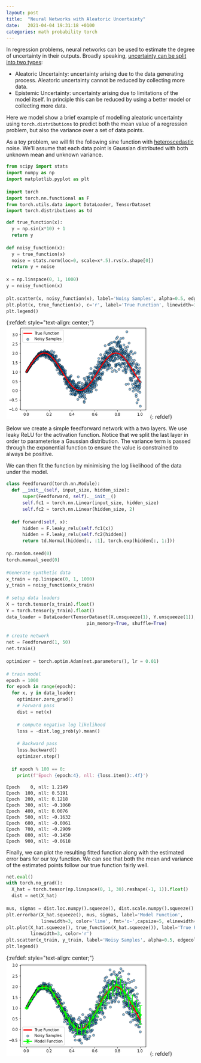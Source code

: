 ```yaml
---
layout: post
title:  "Neural Networks with Aleatoric Uncertainty"
date:   2021-04-04 19:31:18 +0100
categories: math probability torch
---
```


In regression problems, neural networks can be used to estimate the degree of uncertainty in their outputs. Broadly speaking, [uncertainty can be split into two types](https://arxiv.org/pdf/1910.09457.pdf):

 - Aleatoric Uncertainty: uncertainty arising due to the data generating process. Aleatoric uncertainty cannot be reduced by collecting more data.
 - Epistemic Uncertainty: uncertainty arising due to limitations of the model itself. In principle this can be reduced by using a better model or collecting more data. 

Here we model show a brief example of modelling aleatoric uncertainty using `torch.distributions` to predict both the mean value of a regression problem, but also the variance over a set of data points. 

As a toy problem, we will fit the following sine function with [heteroscedastic](https://en.wikipedia.org/wiki/Heteroscedasticity) noise. We'll assume that each data point is Gaussian distributed with both unknown mean and unknown variance.

```python
from scipy import stats
import numpy as np
import matplotlib.pyplot as plt 

import torch
import torch.nn.functional as F
from torch.utils.data import DataLoader, TensorDataset
import torch.distributions as td
```

```python
def true_function(x):
  y = np.sin(x*10) + 1
  return y

def noisy_function(x):
  y = true_function(x)
  noise = stats.norm(loc=0, scale=x*.5).rvs(x.shape[0])
  return y + noise

x = np.linspace(0, 1, 1000)
y = noisy_function(x)

plt.scatter(x, noisy_function(x), label='Noisy Samples', alpha=0.5, edgecolors='black')
plt.plot(x, true_function(x), c='r', label='True Function', linewidth=3)
plt.legend()
```
    
{:refdef: style="text-align: center;"}
![png](/assets/media/nn_with_uncertainty_files/nn_with_uncertainty_2_1.png)
{: refdef}


Below we create a simple feedforward network with a two layers. We use leaky ReLU for the activation function. Notice that we split the last layer in order to parameterise a Gaussian distribution. The variance term is passed through the exponential function to ensure the value is constrained to always be positive.

We can then fit the function by minimising the log likelihood of the data under the model.


```python
class Feedforward(torch.nn.Module):
  def __init__(self, input_size, hidden_size):
      super(Feedforward, self).__init__()
      self.fc1 = torch.nn.Linear(input_size, hidden_size)
      self.fc2 = torch.nn.Linear(hidden_size, 2)

  def forward(self, x):
      hidden = F.leaky_relu(self.fc1(x))
      hidden = F.leaky_relu(self.fc2(hidden))
      return td.Normal(hidden[:, :1], torch.exp(hidden[:, 1:]))

np.random.seed(0)
torch.manual_seed(0)

#Generate synthetic data
x_train = np.linspace(0, 1, 1000)
y_train = noisy_function(x_train)

# setup data loaders
X = torch.tensor(x_train).float()
Y = torch.tensor(y_train).float()
data_loader = DataLoader(TensorDataset(X.unsqueeze(1), Y.unsqueeze(1)), batch_size=100,
                              pin_memory=True, shuffle=True)

# create network
net = Feedforward(1, 50)
net.train()

optimizer = torch.optim.Adam(net.parameters(), lr = 0.01)

# train model
epoch = 1000
for epoch in range(epoch):
  for x, y in data_loader: 
    optimizer.zero_grad()
    # Forward pass
    dist = net(x)

    # compute negative log likelihood
    loss = -dist.log_prob(y).mean()
   
    # Backward pass
    loss.backward()
    optimizer.step()
  
  if epoch % 100 == 0:
    print(f'Epoch {epoch:4}, nll: {loss.item():.4f}')
```

    Epoch    0, nll: 1.2149
    Epoch  100, nll: 0.5191
    Epoch  200, nll: 0.1218
    Epoch  300, nll: -0.1060
    Epoch  400, nll: 0.0076
    Epoch  500, nll: -0.1632
    Epoch  600, nll: -0.0061
    Epoch  700, nll: -0.2909
    Epoch  800, nll: -0.1450
    Epoch  900, nll: -0.0618


Finally, we can plot the resulting fitted function along with the estimated error bars for our toy function. We can see that both the mean and variance of the estimated points follow our true function fairly well.  


```python
net.eval()
with torch.no_grad():
  X_hat = torch.tensor(np.linspace(0, 1, 30).reshape(-1, 1)).float()
  dist = net(X_hat)

mus, sigmas = dist.loc.numpy().squeeze(), dist.scale.numpy().squeeze()
plt.errorbar(X_hat.squeeze(), mus, sigmas, label='Model Function',
             linewidth=3, color='lime', fmt='o-',capsize=5, elinewidth=2)
plt.plot(X_hat.squeeze(), true_function(X_hat.squeeze()), label='True Function',
         linewidth=3, color='r')
plt.scatter(x_train, y_train, label='Noisy Samples', alpha=0.5, edgecolors='black')
plt.legend()
```

    
{:refdef: style="text-align: center;"}
![png](/assets/media/nn_with_uncertainty_files/nn_with_uncertainty_6_1.png)
{: refdef}
